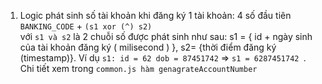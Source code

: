 1.    Logic phát sinh số tài khoản khi đăng ký 1 tài khoản: 4 số đầu tiên `BANKING_CODE` + `(s1 xor (^) s2)` \
với `s1 và s2` là 2 chuỗi số được phát sinh như sau: s1 = { id + ngày sinh của tài khoản đăng ký ( milisecond ) }, s2= {thời điểm đăng ký (timestamp)}. Ví dụ `s1: id = 62 dob = 87451742` => `s1 = 6287451742 `. Chi tiết xem trong `common.js hàm genagrateAccountNumber`